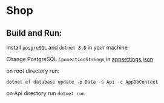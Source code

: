# Shop

## Build and Run:

Install `posgreSQL` and `dotnet 8.0` in your machine

Change PostgreSQL `ConnectionStrings` in [appsettings.json](Api/appsettings.json)

on root directory run:

`dotnet ef database update -p Data -s Api -c AppDbContext`

on Api directory run `dotnet run`
